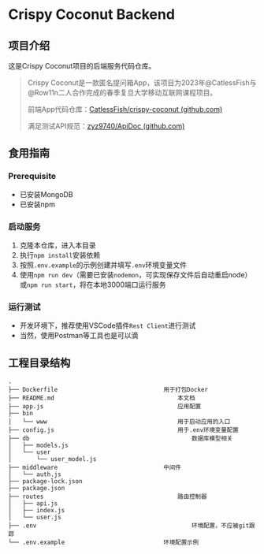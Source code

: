 # Crispy Coconut Backend

## 项目介绍

这是Crispy Coconut项目的后端服务代码仓库。

> Crispy Coconut是一款匿名提问箱App，该项目为2023年@CatlessFish与@Row11n二人合作完成的春季复旦大学移动互联网课程项目。
>
> 前端App代码仓库：[CatlessFish/crispy-coconut (github.com)](https://github.com/CatlessFish/crispy-coconut)
>
> 满足测试API规范：[zyz9740/ApiDoc (github.com)](https://github.com/zyz9740/ApiDoc)



## 食用指南

### Prerequisite

- 已安装MongoDB
- 已安装npm



### 启动服务

1. 克隆本仓库，进入本目录
2. 执行`npm install`安装依赖
3. 按照`.env.example`的示例创建并填写`.env`环境变量文件
4. 使用`npm run dev`（需要已安装`nodemon`，可实现保存文件后自动重启node）或`npm run start`，将在本地3000端口运行服务



### 运行测试

- 开发环境下，推荐使用VSCode插件`Rest Client`进行测试
- 当然，使用Postman等工具也是可以滴



## 工程目录结构

```
.
├── Dockerfile								用于打包Docker
├── README.md									本文档
├── app.js										应用配置
├── bin
│   └── www										用于启动应用的入口
├── config.js									用于.env环境变量配置
├── db												数据库模型相关
│   ├── models.js
│   └── user
│       └── user_model.js
├── middleware								中间件
│   └── auth.js
├── package-lock.json
├── package.json
├── routes										路由控制器
│   ├── api.js
│   ├── index.js
│   └── user.js
├── .env											环境配置，不应被git跟踪
└── .env.example							环境配置示例
```

